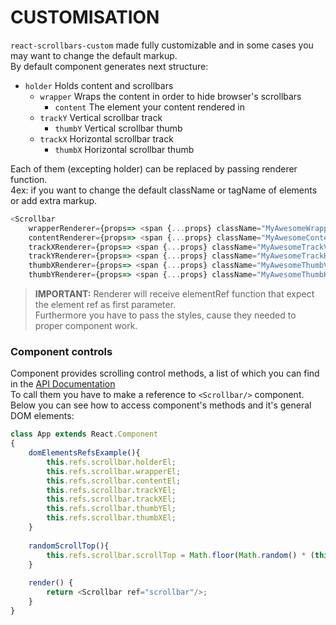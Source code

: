# CUSTOMISATION
`react-scrollbars-custom` made fully customizable and in some cases you may want to change the default markup.  
By default component generates next structure: 
* `holder` Holds content and scrollbars
    * `wrapper` Wraps the content in order to hide browser's scrollbars
        * `content` The element your content rendered in
    * `trackY` Vertical scrollbar track
        * `thumbY`  Vertical scrollbar thumb
    * `trackX` Horizontal scrollbar track
        * `thumbX` Horizontal scrollbar thumb

Each of them (excepting holder) can be replaced by passing renderer function.  
4ex: if you want to change the default className or tagName of elements or add extra markup.
```javascript
<Scrollbar
    wrapperRenderer={props=> <span {...props} className="MyAwesomeWrapper"/>}
    contentRenderer={props=> <span {...props} className="MyAwesomeContent"/>}
    trackXRenderer={props=> <span {...props} className="MyAwesomeTrackVertical"/>}
    trackYRenderer={props=> <span {...props} className="MyAwesomeTrackHorizontal"/>}
    thumbXRenderer={props=> <span {...props} className="MyAwesomeThumbVertical"/>}
    thumbYRenderer={props=> <span {...props} className="MyAwesomeThumbHorizontal"/>}/>
``` 
>**IMPORTANT:**
Renderer will receive elementRef function that expect the element ref as first parameter.  
Furthermore you have to pass the styles, cause they needed to proper component work.

### Component controls
Component provides scrolling control methods, a list of which you can find in the [API Documentation](./../API.md)  
To call them you have to make a reference to `<Scrollbar/>` component. Below you can see how to access component's methods and it's general DOM elements:  
```javascript
class App extends React.Component
{
    domElementsRefsExample(){
        this.refs.scrollbar.holderEl;
        this.refs.scrollbar.wrapperEl;
        this.refs.scrollbar.contentEl;
        this.refs.scrollbar.trackYEl;
        this.refs.scrollbar.trackXEl;
        this.refs.scrollbar.thumbYEl;
        this.refs.scrollbar.thumbXEl;
    }
    
    randomScrollTop(){
        this.refs.scrollbar.scrollTop = Math.floor(Math.random() * (this.refs.scrollbar.scrollHeight + 1));
    }
    
    render() {
        return <Scrollbar ref="scrollbar"/>;
    }
}
```
